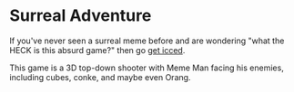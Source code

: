 # Surreal Adventure

If you've never seen a surreal meme before and are wondering "what the HECK is this absurd game?" then go [get icced](https://www.youtube.com/watch?v=akGpGA3jYek).

This game is a 3D top-down shooter with Meme Man facing his enemies, including cubes, conke, and maybe even Orang.
